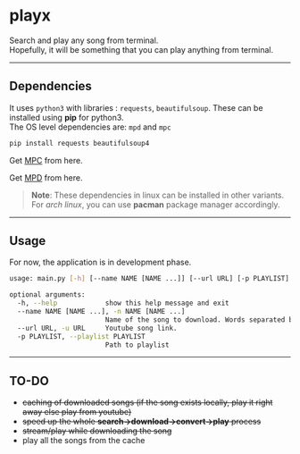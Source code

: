 # playx  

Search and play any song from terminal.  
Hopefully, it will be something that you can play anything from terminal.

---------

## Dependencies
It uses `python3` with libraries : `requests`, `beautifulsoup`. These can be installed using **pip** for python3.  
The OS level dependencies are: `mpd` and `mpc`

```sh
pip install requests beautifulsoup4
```
Get <a href = https://github.com/MusicPlayerDaemon/mpc>MPC</a> from here.

Get <a href = https://github.com/MusicPlayerDaemon/MPD>MPD</a> from here.

> **Note**: These dependencies in linux can be installed in other variants.  
> For *arch linux*, you can use **pacman** package manager accordingly.

------------

## Usage
For now, the application is in development phase.  

```sh
usage: main.py [-h] [--name NAME [NAME ...]] [--url URL] [-p PLAYLIST]

optional arguments:
  -h, --help            show this help message and exit
  --name NAME [NAME ...], -n NAME [NAME ...]
                        Name of the song to download. Words separated by space
  --url URL, -u URL     Youtube song link.
  -p PLAYLIST, --playlist PLAYLIST
                        Path to playlist

```

------------

## TO-DO
- ~~caching of downloaded songs (if the song exists locally, play it right away else play from youtube)~~
- ~~speed up the whole **search->download->convert->play** process~~
- ~~stream/play while downloading the song~~
- play all the songs from the cache
